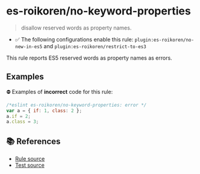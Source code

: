# es-roikoren/no-keyword-properties
> disallow reserved words as property names.

- ✅ The following configurations enable this rule: `plugin:es-roikoren/no-new-in-es5` and `plugin:es-roikoren/restrict-to-es3`

This rule reports ES5 reserved words as property names as errors.

## Examples

⛔ Examples of **incorrect** code for this rule:

```js
/*eslint es-roikoren/no-keyword-properties: error */
var a = { if: 1, class: 2 };
a.if = 2;
a.class = 3;
```

## 📚 References

- [Rule source](https://github.com/roikoren755/eslint-plugin-es/blob/v1.0.1/src/rules/no-keyword-properties.ts)
- [Test source](https://github.com/roikoren755/eslint-plugin-es/blob/v1.0.1/tests/src/rules/no-keyword-properties.ts)
